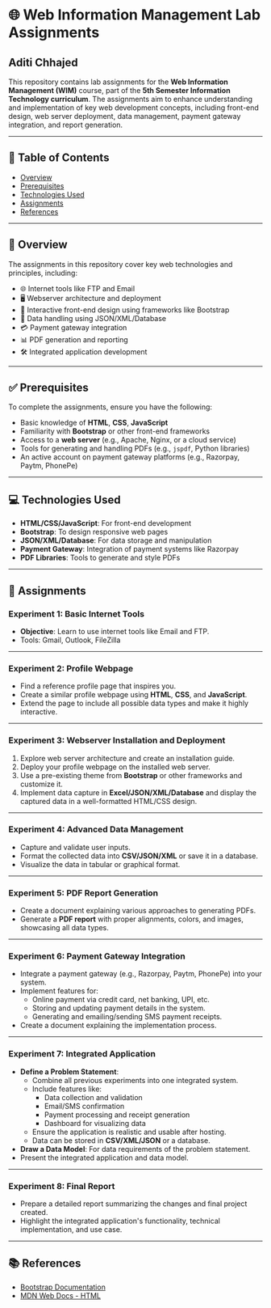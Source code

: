 # 🌐 Web Information Management Lab Assignments
## Aditi Chhajed
This repository contains lab assignments for the **Web Information Management (WIM)** course, part of the **5th Semester Information Technology curriculum**. The assignments aim to enhance understanding and implementation of key web development concepts, including front-end design, web server deployment, data management, payment gateway integration, and report generation.

---

## 📑 Table of Contents

- [Overview](#overview)
- [Prerequisites](#prerequisites)
- [Technologies Used](#technologies-used)
- [Assignments](#assignments)
- [References](#references)

---

## 🌟 Overview

The assignments in this repository cover key web technologies and principles, including:
- 🌐 Internet tools like FTP and Email
- 🖥️ Webserver architecture and deployment
- 🎨 Interactive front-end design using frameworks like Bootstrap
- 📂 Data handling using JSON/XML/Database
- 💳 Payment gateway integration
- 📊 PDF generation and reporting
- 🛠️ Integrated application development

---

## ✅ Prerequisites

To complete the assignments, ensure you have the following:
- Basic knowledge of **HTML**, **CSS**, **JavaScript**
- Familiarity with **Bootstrap** or other front-end frameworks
- Access to a **web server** (e.g., Apache, Nginx, or a cloud service)
- Tools for generating and handling PDFs (e.g., `jspdf`, Python libraries)
- An active account on payment gateway platforms (e.g., Razorpay, Paytm, PhonePe)

---

## 💻 Technologies Used

- **HTML/CSS/JavaScript**: For front-end development  
- **Bootstrap**: To design responsive web pages  
- **JSON/XML/Database**: For data storage and manipulation  
- **Payment Gateway**: Integration of payment systems like Razorpay  
- **PDF Libraries**: Tools to generate and style PDFs  

---

## 📂 Assignments

### **Experiment 1: Basic Internet Tools**  
- **Objective**: Learn to use internet tools like Email and FTP.  
- Tools: Gmail, Outlook, FileZilla  

---

### **Experiment 2: Profile Webpage**  
- Find a reference profile page that inspires you.  
- Create a similar profile webpage using **HTML**, **CSS**, and **JavaScript**.  
- Extend the page to include all possible data types and make it highly interactive.  

---

### **Experiment 3: Webserver Installation and Deployment**  
1. Explore web server architecture and create an installation guide.  
2. Deploy your profile webpage on the installed web server.  
3. Use a pre-existing theme from **Bootstrap** or other frameworks and customize it.  
4. Implement data capture in **Excel/JSON/XML/Database** and display the captured data in a well-formatted HTML/CSS design.  

---

### **Experiment 4: Advanced Data Management**  
- Capture and validate user inputs.  
- Format the collected data into **CSV/JSON/XML** or save it in a database.  
- Visualize the data in tabular or graphical format.  

---

### **Experiment 5: PDF Report Generation**  
- Create a document explaining various approaches to generating PDFs.  
- Generate a **PDF report** with proper alignments, colors, and images, showcasing all data types.  

---

### **Experiment 6: Payment Gateway Integration**  
- Integrate a payment gateway (e.g., Razorpay, Paytm, PhonePe) into your system.  
- Implement features for:  
  - Online payment via credit card, net banking, UPI, etc.  
  - Storing and updating payment details in the system.  
  - Generating and emailing/sending SMS payment receipts.  
- Create a document explaining the implementation process.  

---

### **Experiment 7: Integrated Application**  
- **Define a Problem Statement**:  
  - Combine all previous experiments into one integrated system.  
  - Include features like:  
    - Data collection and validation  
    - Email/SMS confirmation  
    - Payment processing and receipt generation  
    - Dashboard for visualizing data  
  - Ensure the application is realistic and usable after hosting.  
  - Data can be stored in **CSV/XML/JSON** or a database.  
- **Draw a Data Model**: For data requirements of the problem statement.  
- Present the integrated application and data model.  

---

### **Experiment 8: Final Report**  
- Prepare a detailed report summarizing the changes and final project created.  
- Highlight the integrated application's functionality, technical implementation, and use case.  

---

## 📚 References

- [Bootstrap Documentation](https://getbootstrap.com/docs/)  
- [MDN Web Docs - HTML](https://developer.mozilla.org/en-US/docs/Web/HTML)  

